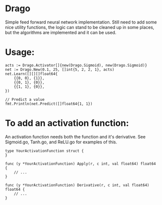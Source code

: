 Drago
===

Simple feed forward neural network implementation. Still need to add some nice utility functions, the logic can stand to be cleaned up in some places, but the algorithms are implemented and it can be used.

Usage:
===

    acts := Drago.Activator[]{new(Drago.Sigmoid), new(Drago.Sigmoid)}
    net := Drago.New(0.1, 25, []int{5, 2, 2, 1}, acts)
    net.Learn([][][]float64{
        {{0, 0}, {1}},
        {{0, 1}, {0}},
        {{1, 1}, {0}},
    })

    // Predict a value
    fmt.Println(net.Predict([]float64{1, 1})

To add an activation function: 
===

An activation function needs both the function and it's derivative. See Sigmoid.go, Tanh.go, and ReLU.go for examples of this.

    type YourActivationFunction struct {
    }

    func (y *YourActivationFunction) Apply(r, c int, val float64) float64 {
        // ...
    }

    func (y *YourActivationFunction) Derivative(r, c int, val float64) float64 {
        // ...
    }
